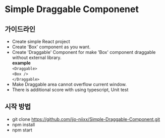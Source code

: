 # Simple Draggable Componenet

## 가이드라인

- Create simple React project
- Create 'Box' component as you want.
- Create 'Draggable' Component for make 'Box' component draggable without external library.
  <br/>**example**<br/>
  `<Draggable>`<br/>
  `<Box />`<br/>
  `</Draggable>`
- Make Draggable area cannot overflow current window.
- There is additional score with using typescript, Unit test

## 시작 방법

- git clone https://github.com/jjo-niixx/Simple-Draggable-Component.git
- npm install
- npm start
